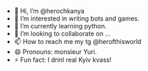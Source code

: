 - 👋 Hi, I’m @herochkanya
- 👀 I’m interested in writing bots and games.
- 🌱 I’m currently learning python.
- 💞️ I’m looking to collaborate on ...
- 📫 How to reach me my tg @herofthisworld
- 😄 Pronouns: monsieur Yuri.
- ⚡ Fun fact: I drinl real Kyiv kvass!

<!---
herochkanya/herochkanya is a ✨ special ✨ repository because its `README.md` (this file) appears on your GitHub profile.
You can click the Preview link to take a look at your changes.
--->
